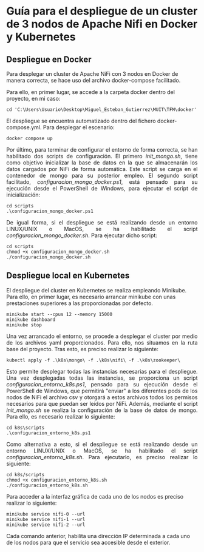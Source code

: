 # Guía para el despliegue de un cluster de 3 nodos de Apache Nifi en Docker y Kubernetes

## Despliegue en Docker

Para desplegar un cluster de Apache NiFi con 3 nodos en Docker de manera correcta, se hace uso del archivo docker-compose facilitado.

Para ello, en primer lugar, se accede a la carpeta docker dentro del proyecto, en mi caso:

```
cd 'C:\Users\Usuario\Desktop\Miguel_Esteban_Gutierrez\MUIT\TFM\docker'
```

El despliegue se encuentra automatizado dentro del fichero docker-compose.yml. Para desplegar el escenario:

```
docker compose up
```

<p align="justify">
Por último, para terminar de configurar el entorno de forma correcta, se han habilitado dos scripts de configuración. El primero <em>init_mongo.sh</em>, tiene como objetivo inicializar la base de datos en la que se almacenarán los datos cargados por NiFi de forma automática. Este script se carga en el contenedor de mongo para su posterior empleo. El segundo script facilitado, <em>configuracion_mongo_docker.ps1</em>, está pensado para su ejecución desde el PowerShell de Windows, para ejecutar el script de inicialización:
</p>

```
cd scripts
.\configuracion_mongo_docker.ps1
```

<p align="justify">
De igual forma, si el despliegue se está realizando desde un entorno LINUX/UNIX o MacOS, se ha habilitado el script <em>configuracion_mongo_docker.sh</em>. Para ejecutar dicho script:
</p>

```
cd scripts
chmod +x configuracion_mongo_docker.sh
./configuracion_mongo_docker.sh
```

## Despliegue local en Kubernetes

El despliegue del cluster en Kubernetes se realiza empleando Minikube. Para ello, en primer lugar, es necesario arrancar minikube con unas prestaciones superiores a las proporcionadas por defecto.

```
minikube start --cpus 12 --memory 15000
minikube dashboard
minikube stop
```
<p align="justify">
Una vez arrancado el entorno, se procede a desplegar el cluster por medio de los archivos yaml proporcionados. Para ello, nos situamos en la ruta base del proyecto. Tras esto, es preciso realizar lo siguiente:
</p>

```
kubectl apply -f .\k8s\mongo\ -f .\k8s\nifi\ -f .\k8s\zookeeper\
```



 
<p align="justify">
Esto permite desplegar todas las instancias necesarias para el despliegue. Una vez desplegadas todas las instancias, se proporciona un script <em>configuracion_entorno_k8s.ps1</em>, pensado para su ejecución desde el PowerShell de Windows, que permitirá "enviar" a los diferentes pods de los nodos de NiFi el archivo csv y otorgará a estos archivos todos los permisos necesarios para que puedan ser leídos por NiFi. Además, mediante el script <em>init_mongo.sh</em> se realiza la configuración de la base de datos de mongo. Para ello, es necesario realizar lo siguiente: 
</p>

```
cd k8s\scripts
.\configuracion_entorno_k8s.ps1
```

<p align="justify">
Como alternativa a esto, si el despliegue se está realizando desde un entorno LINUX/UNIX o MacOS, se ha habilitado el script <em>configuracion_entorno_k8s.sh</em>. Para ejecutarlo, es preciso realizar lo siguiente:
</p>

```
cd k8s/scripts
chmod +x configuracion_entorno_k8s.sh
./configuracion_entorno_k8s.sh
```

Para acceder a la interfaz gráfica de cada uno de los nodos es preciso realizar lo siguiente:

```
minikube service nifi-0 --url
minikube service nifi-1 --url
minikube service nifi-2 --url
```

Cada comando anterior, habilita una dirección IP determinada a cada uno de los nodos para que el servicio sea accesible desde el exterior.

















